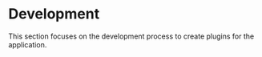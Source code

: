# Development

This section focuses on the development process to create plugins for the application.
